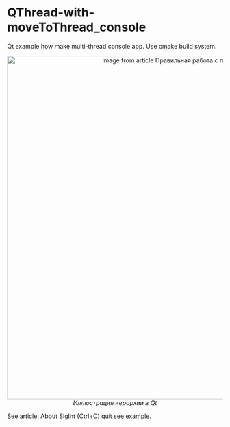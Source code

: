 # QThread-with-moveToThread_console
 Qt example how make multi-thread console app.
 Use cmake build system.


<p align="center">
  <img alt="image from article Правильная работа с потоками в Qt" src="https://habrastorage.org/webt/zs/py/t2/zspyt2yti1t8-mr6k708rer0rao.png" width="800">
  <br>
    <em>Иллюстрация иерархии в Qt</em>
</p>

See [article](https://www.toptal.com/qt/qt-multithreading-c-plus-plus).
About SigInt (Ctrl+C) quit see [example](https://github.com/AndreiCherniaev/QCoreApplication_quit_example).
